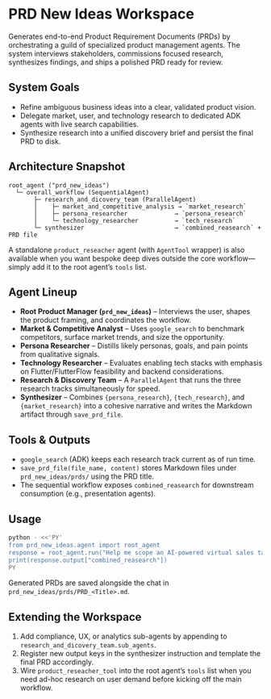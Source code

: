 # PRD New Ideas Workspace

Generates end-to-end Product Requirement Documents (PRDs) by orchestrating a guild of specialized product management agents. The system interviews stakeholders, commissions focused research, synthesizes findings, and ships a polished PRD ready for review.

## System Goals
- Refine ambiguous business ideas into a clear, validated product vision.
- Delegate market, user, and technology research to dedicated ADK agents with live search capabilities.
- Synthesize research into a unified discovery brief and persist the final PRD to disk.

## Architecture Snapshot
```
root_agent ("prd_new_ideas")
  └─ overall_workflow (SequentialAgent)
       ├─ research_and_dicovery_team (ParallelAgent)
       │    ├─ market_and_competitive_analysis → `market_research`
       │    ├─ persona_researcher             → `persona_research`
       │    └─ technology_researcher          → `tech_research`
       └─ synthesizer                         → `combined_reasearch` + PRD file
```
A standalone `product_reseacher` agent (with `AgentTool` wrapper) is also available when you want bespoke deep dives outside the core workflow—simply add it to the root agent’s `tools` list.

## Agent Lineup
- **Root Product Manager (`prd_new_ideas`)** – Interviews the user, shapes the product framing, and coordinates the workflow.
- **Market & Competitive Analyst** – Uses `google_search` to benchmark competitors, surface market trends, and size the opportunity.
- **Persona Researcher** – Distills likely personas, goals, and pain points from qualitative signals.
- **Technology Researcher** – Evaluates enabling tech stacks with emphasis on Flutter/FlutterFlow feasibility and backend considerations.
- **Research & Discovery Team** – A `ParallelAgent` that runs the three research tracks simultaneously for speed.
- **Synthesizer** – Combines `{persona_research}`, `{tech_research}`, and `{market_research}` into a cohesive narrative and writes the Markdown artifact through `save_prd_file`.

## Tools & Outputs
- `google_search` (ADK) keeps each research track current as of run time.
- `save_prd_file(file_name, content)` stores Markdown files under `prd_new_ideas/prds/` using the PRD title.
- The sequential workflow exposes `combined_reasearch` for downstream consumption (e.g., presentation agents).

## Usage
```bash
python - <<'PY'
from prd_new_ideas.agent import root_agent
response = root_agent.run("Help me scope an AI-powered virtual sales tax analyst for SMBs")
print(response.output["combined_reasearch"])
PY
```
Generated PRDs are saved alongside the chat in `prd_new_ideas/prds/PRD_<Title>.md`.

## Extending the Workspace
1. Add compliance, UX, or analytics sub-agents by appending to `research_and_dicovery_team.sub_agents`.
2. Register new output keys in the synthesizer instruction and template the final PRD accordingly.
3. Wire `product_reseacher_tool` into the root agent’s `tools` list when you need ad-hoc research on user demand before kicking off the main workflow.
